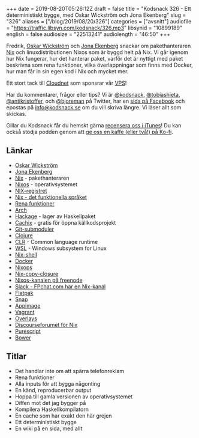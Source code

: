 +++
date = 2019-08-20T05:26:12Z
draft = false
title = "Kodsnack 326 - Ett deterministiskt bygge, med Oskar Wickström och Jona Ekenberg"
slug = "326"
aliases = ["/blog/2019/08/20/326"]
categories = ["avsnitt"]
audiofile = "https://traffic.libsyn.com/kodsnack/326.mp3"
libsynid = "10899189"
english = false
audiosize = "22513241"
audiolength = "46:50"
+++

Fredrik, [Oskar Wickström](https://wickstrom.tech/) och [Jona Ekenberg](https://twitter.com/saikyun) snackar om pakethanteraren [Nix](https://nixos.org/nix/) och linuxdistributionen Nixos som är byggd helt på Nix. Vi går igenom hur Nix fungerar, hur det hanterar paket, varför det är nyttigt med paket beskrivna som rena funktioner, vilka överlappningar som finns med Docker, hur man får in sin egen kod i Nix och mycket mer.

Ett stort tack till [Cloudnet](http://www.cloudnet.se) som sponsrar vår [VPS](http://en.wikipedia.org/wiki/Virtual_private_server)!

Har du kommentarer, frågor eller tips? Vi är [@kodsnack](https://www.twitter.com/kodsnack), [@tobiashieta](https://www.twitter.com/tobiashieta), [@antikristoffer](https://www.twitter.com/antikristoffer), och [@bjoreman](https://www.twitter.com/bjoreman) på Twitter, har en [sida på Facebook](https://www.facebook.com/kodsnack) och epostas på [info@kodsnack.se](mailto:info@kodsnack.se) om du vill skriva längre. Vi läser allt som skickas.

Gillar du Kodsnack får du hemskt gärna [recensera oss i iTunes](http://itunes.apple.com/se/podcast/kodsnack/id561631498?l=en)! Du kan också stödja podden genom att <a href="https://ko-fi.com/kodsnack" rel="payment">ge oss en kaffe (eller två!) på Ko-fi</a>.

## Länkar ##
* [Oskar Wickström](https://wickstrom.tech/)
* [Jona Ekenberg](https://twitter.com/saikyun)
* [Nix](https://nixos.org/nix/) - pakethanteraren
* [Nixos](https://nixos.org/nixos/) - operativsystemet
* [NIX-registret](https://nixtelefon.org/)
* [Nix - det funktionella språket](https://nixos.org/nix/manual/#idm140737318496688)
* [Rena funktioner](https://en.wikipedia.org/wiki/Pure_function)
* [Arch](https://en.wikipedia.org/wiki/Arch_Linux)
* [Hackage](https://hackage.haskell.org/) - lager av Haskellpaket
* [Cachix](https://cachix.org/) - gratis för öppna källkodsprojekt
* [Git-submoduler](https://git-scm.com/book/en/v2/Git-Tools-Submodules)
* [Clojure](https://clojure.org/)
* [CLR](https://en.wikipedia.org/wiki/Common_Language_Runtime) - Common language runtime
* [WSL](https://en.wikipedia.org/wiki/Windows_Subsystem_for_Linux) - Windows subsystem for Linux
* [Nix-shell](https://nixos.org/nix/manual/#sec-nix-shell)
* [Docker](https://en.wikipedia.org/wiki/Docker_%28software%29)
* [Nixops](https://nixos.org/nixops/)
* [Nix-copy-closure](https://nixos.org/nix/manual/#sec-nix-copy-closure)
* [Nixos-kanalen på freenode](irc://irc.freenode.net/#nixos)
* [Slack - FPchat.com har en Nix-kanal](https://fpchat-invite.herokuapp.com/)
* [Flatpak](https://flatpak.org/)
* [Snap](https://snapcraft.io/docs)
* [Appimage](https://appimage.org/)
* [Vagrant](https://en.wikipedia.org/wiki/Vagrant_%28software%29)
* [Overlays](https://nixos.wiki/wiki/Overlays)
* [Discourseforumet för Nix](https://discourse.nixos.org/)
* [Purescript](https://en.wikipedia.org/wiki/PureScript)
* [Bower](https://bower.io/)

## Titlar ##
* Det handlar inte om att spärra telefonreklam
* Rena funktioner
* Alla inputs för att bygga någonting
* En känd, reproducerbar output
* Hoppa till gamla versionen av operativsystemet
* Diffen mot det jag bygger på
* Kompilera Haskellkompilatorn
* En cache som har exakt den här grejen
* Ett deterministiskt bygge
* En wiki på en sida, med allt